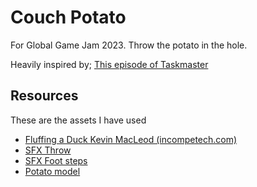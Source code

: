 # Couch Potato

For Global Game Jam 2023. Throw the potato in the hole.

Heavily inspired by; [This episode of Taskmaster](https://www.youtube.com/watch?v=_UgSDcHPgCc)


## Resources

These are the assets I have used

- [Fluffing a Duck Kevin MacLeod (incompetech.com)](https://www.chosic.com/download-audio/27248/)
- [SFX Throw](https://opengameart.org/content/sfxthrow)
- [SFX Foot steps](https://opengameart.org/content/foot-walking-step-sounds-on-stone-water-snow-wood-and-dirt)
- [Potato model](https://www.turbosquid.com/3d-models/3d-vegetable-food-potato-1665498)